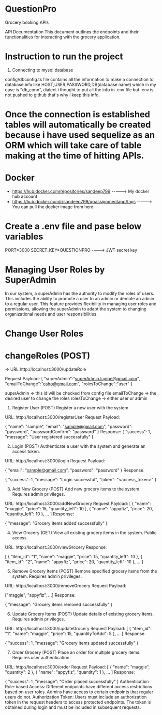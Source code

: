# QuestionPro

Grocery booking APIs

API Documentation
This document outlines the endpoints and their functionalities for interacting with the grocery application.

# Instruction to run the project

1. Connecting to mysql database

config/dbconfig.ts file contains all the information to make a connection to database info like HOST,USER,PASSWORD,DB(database name) which in my case is "db_conn", dialect i thought to put all the info in .env file but .env is not pushed to github that's why i keep this info.

# Once the connection is established tables will automatically be created because i have used sequelize as an ORM which will take care of table making at the time of hitting APIs.

# Docker

- https://hub.docker.com/repositories/sandeep799 -----> My docker hub account
- https://hub.docker.com/r/sandeep799/qpassignmentapp/tags -----> You can pull the docker image from here

# Create a .env file and pase below variables

PORT=3000
SECRET_KEY=QUESTIONPRO ----> JWT secret key

# Managing User Roles by SuperAdmin

In our system, a superAdmin has the authority to modify the roles of users. This includes the ability to promote a user to an admin or demote an admin to a regular user. This feature provides flexibility in managing user roles and permissions, allowing the superAdmin to adapt the system to changing organizational needs and user responsibilities.

# Change User Roles

# changeRoles (POST)

-> URL:http://localhost:3000/updateRole

Request Payload:
{
"superAdmin":"superAdmin.logipe@gmail.com",
"emailToChange":"osho@gmail.com",
"rolesToChange":"user"
}

superAdmin => this id will be checked from config file
emailToChange => the desired user to change the roles
rolesToChange => either user or admin

1. Register User (POST)
   Register a new user with the system.

URL: http://localhost:3000/registerUser
Request Payload:

{
"name": "sample",
"email": "sample@gmail.com",
"password": "password",
"passwordConfirm": "password"
}
Response:
{
"success": 1,
"message": "User registered successfully"
}

2. Login (POST)
   Authenticate a user with the system and generate an access token.

URL: http://localhost:3000/login
Request Payload:

{
"email": "sample@gmail.com",
"password": "password"
}
Response:

{
"success": 1,
"message": "Login successful",
"token": "<access_token>"
}

3. Add New Grocery (POST)
   Add new grocery items to the system. Requires admin privileges.

URL: http://localhost:3000/addNewGrocery
Request Payload:
[
{
"name": "maggie",
"price": 15,
"quantity_left": 10
},
{
"name": "appyfiz",
"price": 20,
"quantity_left": 10
},
...
]
Response:

{
"message": "Grocery items added successfully"
}

4. View Grocery (GET)
   View all existing grocery items in the system. Public access.

URL: http://localhost:3000/viewGrocery
Response:

[
{
"item_id": "1",
"name": "maggie",
"price": 15,
"quantity_left": 10
},
{
"item_id": "2",
"name": "appyfiz",
"price": 20,
"quantity_left": 10
},
...
]

5. Remove Grocery Items (POST)
   Remove specified grocery items from the system. Requires admin privileges.

URL: http://localhost:3000/removeGrocery
Request Payload:

["maggie", "appyfiz", ...]
Response:

{
"message": "Grocery items removed successfully"
}

6. Update Grocery Items (POST)
   Update details of existing grocery items. Requires admin privileges.

URL: http://localhost:3000/updateGrocery
Request Payload:
[
{
"item_id": "1",
"name": "maggie",
"price": 15,
"quantityToAdd": 5
},
...
]
Response:

{
"success": 1,
"message": "Grocery items updated successfully"
}

7. Order Grocery (POST)
   Place an order for multiple grocery items. Requires user authentication.

URL: http://localhost:3000/order
Request Payload:
[
{
"name": "maggie",
"quantity": 2
},
{
"name": "appyfiz",
"quantity": 1
},
...
]
Response:

{
"success": 1,
"message": "Order placed successfully"
}
Authentication
Role-based Access: Different endpoints have different access restrictions based on user roles. Admins have access to certain endpoints that regular users do not.
Authorization Token: Users must include an authorization token in the request headers to access protected endpoints. The token is obtained during login and must be included in subsequent requests.
